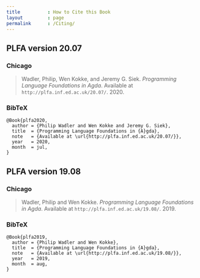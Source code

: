 ```yaml
---
title          : How to Cite this Book
layout         : page
permalink      : /Citing/
---
```


## PLFA version 20.07

### Chicago

> Wadler, Philip, Wen Kokke, and Jeremy G. Siek.
> _Programming Language Foundations in Agda_.
> Available at `http://plfa.inf.ed.ac.uk/20.07/`.
> 2020.

### BibTeX

	@Book{plfa2020,
	  author = {Philip Wadler and Wen Kokke and Jeremy G. Siek},
	  title  = {Programming Language Foundations in {A}gda},
	  note   = {Available at \url{http://plfa.inf.ed.ac.uk/20.07/}},
	  year   = 2020,
      month  = jul,
	}


## PLFA version 19.08

### Chicago

> Wadler, Philip and Wen Kokke.
> _Programming Language Foundations in Agda_.
> Available at `http://plfa.inf.ed.ac.uk/19.08/`.
> 2019.

### BibTeX

	@Book{plfa2019,
	  author = {Philip Wadler and Wen Kokke},
	  title  = {Programming Language Foundations in {A}gda},
	  note   = {Available at \url{http://plfa.inf.ed.ac.uk/19.08/}},
	  year   = 2019,
      month  = aug,
	}

